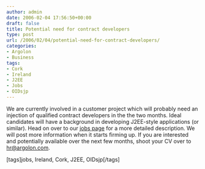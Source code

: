 ```yaml
---
author: admin
date: 2006-02-04 17:56:50+00:00
draft: false
title: Potential need for contract developers
type: post
url: /2006/02/04/potential-need-for-contract-developers/
categories:
- Argolon
- Business
tags:
- Cork
- Ireland
- J2EE
- Jobs
- OIDsjp
---
```


We are currently involved in a customer project which will probably need an injection of qualified contract developers in the the two months. Ideal candidates will have a background in developing J2EE-style applications (or similar). Head on over to our [jobs page](https://www.argolon.com/jobs) for a more detailed description. We will post more information when it starts firming up. If you are interested and potentially available over the next few months, shoot your CV over to hr@argolon.com.

[tags]jobs, Ireland, Cork, J2EE, OIDsjp[/tags] 
